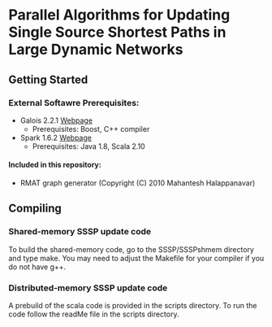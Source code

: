 # Parallel Algorithms for Updating Single Source Shortest Paths in Large Dynamic Networks

## Getting Started
### External Softawre Prerequisites:
* Galois 2.2.1 [Webpage](http://iss.ices.utexas.edu/projects/galois/downloads/Galois-2.2.1.tar.gz)
  * Prerequisites: Boost, C++ compiler
* Spark 1.6.2 [Webpage](https://spark.apache.org/docs/1.6.2/)
  * Prerequisites: Java 1.8, Scala 2.10
 

#### Included in this repository:
* RMAT graph generator (Copyright (C) 2010 Mahantesh Halappanavar)

## Compiling

### Shared-memory SSSP update code

To build the shared-memory code, go to the SSSP/SSSPshmem directory and type make. You may need to adjust the Makefile for your compiler if you do not have g++.

### Distributed-memory SSSP update code

A prebuild of the scala code is provided in the scripts directory. To run the code follow the readMe file in the scripts directory.




